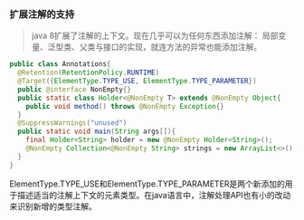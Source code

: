 ### 扩展注解的支持

> java 8扩展了注解的上下文。现在几乎可以为任何东西添加注解： 局部变量、泛型类、父类与接口的实现，就连方法的异常也能添加注解。

```java
public class Annotations{
  @Retention(RetentionPolicy.RUNTIME)
  @Target({ElementType.TYPE_USE, ElementType.TYPE_PARAMETER})
  public @interface NonEmpty{}
  public static class Holder<@NonEmpty T> extends @NonEmpty Object{
    public void method() throws @NonEmpty Exception{}
  }
  @SuppressWarnings("unused")
  public static void main(String args[]){
    final Holder<String> holder = new @NonEmpty Holder<String>();
    @NonEmpty Collection<@NonEmpty String> strings = new ArrayList<>();
  }
}
```

ElementType.TYPE_USE和ElementType.TYPE_PARAMETER是两个新添加的用于描述适当的注解上下文的元素类型。在java语言中，注解处理API也有小的改动来识别新增的类型注解。